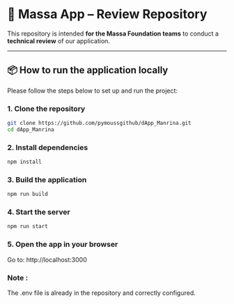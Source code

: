 # 🚀 Massa App – Review Repository

This repository is intended **for the Massa Foundation teams** to conduct a **technical review** of our application.

---

## 📦 How to run the application locally

Please follow the steps below to set up and run the project:

### 1. Clone the repository

```bash
git clone https://github.com/pymoussgithub/dApp_Manrina.git
cd dApp_Manrina
```

### 2. Install dependencies
```bash
npm install
```

### 3. Build the application
```bash
npm run build
```
### 4. Start the server
```bash
npm run start
```
### 5. Open the app in your browser

Go to: http://localhost:3000

### Note : 
The .env file is already in the repository and correctly configured.
